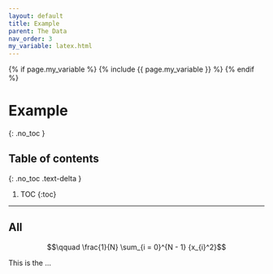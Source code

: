 ```yaml
---
layout: default
title: Example
parent: The Data
nav_order: 3
my_variable: latex.html
---
```


{% if page.my_variable %}
  {% include {{ page.my_variable }} %}
{% endif %}

# Example
{: .no_toc }

## Table of contents
{: .no_toc .text-delta }

1. TOC
{:toc}

---

## All

$$\qquad \frac{1}{N} \sum_{i = 0}^{N - 1} {x_{i}^2}$$

This is the ...
